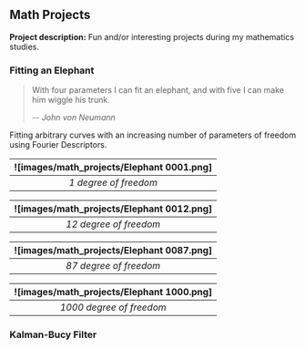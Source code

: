 ## Math Projects

**Project description:** Fun and/or interesting projects during my mathematics studies.

### Fitting an Elephant

> With four parameters I can fit an elephant, and with five I can make him wiggle his trunk.
>
> -- <cite>John von Neumann</cite>

Fitting arbitrary curves with an increasing number of parameters of freedom using Fourier Descriptors.

| ![images/math_projects/Elephant 0001.png] | 
|:--:| 
| *1 degree of freedom* |

| ![images/math_projects/Elephant 0012.png] | 
|:--:| 
| *12 degree of freedom* |

| ![images/math_projects/Elephant 0087.png] | 
|:--:| 
| *87 degree of freedom* |

| ![images/math_projects/Elephant 1000.png] | 
|:--:| 
| *1000 degree of freedom* |

### Kalman-Bucy Filter

